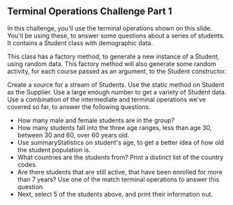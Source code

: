 ## Terminal Operations Challenge Part 1

In this challenge, you'll use the terminal operations shown on this slide.
You'll be using these, to answer some questions about a series of students.
It contains a Student class with demographic data.

This class has a factory method, to generate a new instance of a Student, using random data.
This factory method will also generate some random activity, for each course passed as an argument, to the Student constructor.

Create a source for a stream of Students.
Use the static method on Student as the Supplier.
Use a large enough number to get a variety of Student data.
Use a combination of the intermediate and terminal operations we've covered so far, to answer the following questions.
 - How many male and female students are in the group?
 - How many students fall into the three age ranges, less than age 30, between 30 and 60, over 60 years old.
 - Use summaryStatistics on student's age, to get a better idea of how old the student population is.
 - What countries are the students from? Print a distinct list of the country codes.
 - Are there students that are still active, that have been enrolled for more than 7 years? Use one of the match terminal operations to answer this question.
 - Next, select 5 of the students above, and print their information out.